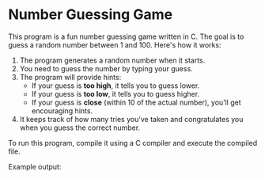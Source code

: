 # Number Guessing Game

This program is a fun number guessing game written in C. The goal is to guess a random number between 1 and 100. Here's how it works:

1. The program generates a random number when it starts.
2. You need to guess the number by typing your guess.
3. The program will provide hints:
   - If your guess is **too high**, it tells you to guess lower.
   - If your guess is **too low**, it tells you to guess higher.
   - If your guess is **close** (within 10 of the actual number), you’ll get encouraging hints.
4. It keeps track of how many tries you’ve taken and congratulates you when you guess the correct number.

To run this program, compile it using a C compiler and execute the compiled file.

Example output:
